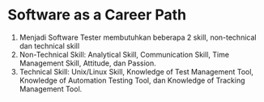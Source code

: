 # Software as a Career Path

1. Menjadi Software Tester membutuhkan beberapa 2 skill, non-technical dan technical skill
2. Non-Technical Skill: Analytical Skill, Communication Skill, Time Management Skill, Attitude, dan Passion.
3. Technical Skill: Unix/Linux Skill, Knowledge of Test Management Tool, Knowledge of Automation Testing Tool, dan Knowledge of Tracking Management Tool.
